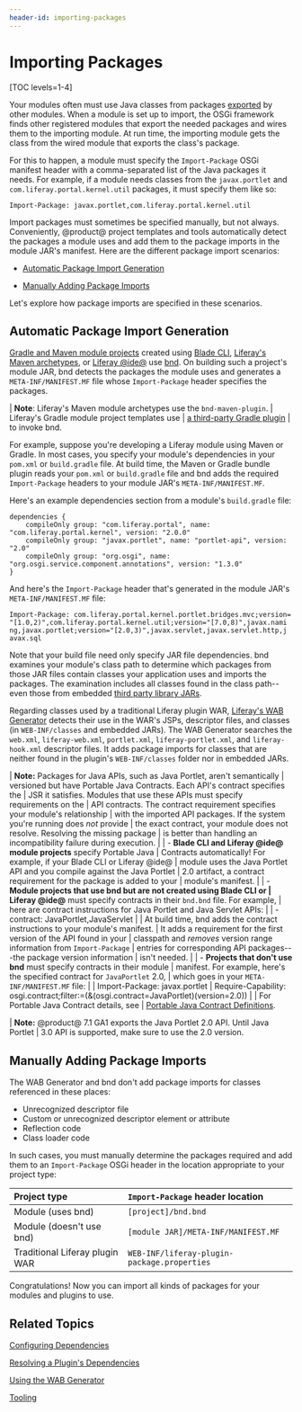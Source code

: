 ```yaml
---
header-id: importing-packages
---
```


# Importing Packages

[TOC levels=1-4]

Your modules often must use Java classes from packages
[exported](/docs/7-1/tutorials/-/knowledge_base/t/exporting-packages) by other
modules. When a module is set up to import, the OSGi framework finds other
registered modules that export the needed packages and wires them to the
importing module. At run time, the importing module gets the class from the
wired module that exports the class's package. 

For this to happen, a module must specify the `Import-Package` OSGi manifest
header with a comma-separated list of the Java packages it needs. For example,
if a module needs classes from the `javax.portlet` and
`com.liferay.portal.kernel.util` packages, it must specify them like so:

    Import-Package: javax.portlet,com.liferay.portal.kernel.util

Import packages must sometimes be specified manually, but not always.
Conveniently, @product@ project templates and tools automatically detect the
packages a module uses and add them to the package imports in the module JAR's
manifest. Here are the different package import scenarios:

- [Automatic Package Import Generation](#automatic-package-import-generation)

- [Manually Adding Package Imports](#manually-adding-package-imports)

Let's explore how package imports are specified in these scenarios. 

## Automatic Package Import Generation

[Gradle and Maven module projects](/docs/7-1/reference/-/knowledge_base/r/project-templates)
created using
[Blade CLI](/docs/7-1/tutorials/-/knowledge_base/t/blade-cli),
[Liferay's Maven archetypes](/docs/7-1/tutorials/-/knowledge_base/t/maven),
or
[Liferay @ide@](/docs/7-1/tutorials/-/knowledge_base/t/liferay-ide)
use
[bnd](http://bnd.bndtools.org/).
On building such a project's module JAR, bnd detects the packages the module
uses and generates a `META-INF/MANIFEST.MF` file whose `Import-Package` header
specifies the packages. 

| **Note**: Liferay's Maven module archetypes use the `bnd-maven-plugin`.
| Liferay's Gradle module project templates use
| [a third-party Gradle plugin](https://github.com/TomDmitriev/gradle-bundle-plugin)
| to invoke bnd.

For example, suppose you're developing a Liferay module using Maven or Gradle.
In most cases, you specify your module's dependencies in your `pom.xml` or
`build.gradle` file. At build time, the Maven or Gradle bundle plugin reads your
`pom.xml` or `build.gradle` file and bnd adds the required `Import-Package`
headers to your module JAR's `META-INF/MANIFEST.MF`. 

Here's an example dependencies section from a module's `build.gradle` file:

    dependencies {
        compileOnly group: "com.liferay.portal", name: "com.liferay.portal.kernel", version: "2.0.0"
        compileOnly group: "javax.portlet", name: "portlet-api", version: "2.0"
        compileOnly group: "org.osgi", name: "org.osgi.service.component.annotations", version: "1.3.0"
    }

And here's the `Import-Package` header that's generated in the module JAR's
`META-INF/MANIFEST.MF` file:

    Import-Package: com.liferay.portal.kernel.portlet.bridges.mvc;version=
    "[1.0,2)",com.liferay.portal.kernel.util;version="[7.0,8)",javax.nami
    ng,javax.portlet;version="[2.0,3)",javax.servlet,javax.servlet.http,j
    avax.sql

Note that your build file need only specify JAR file dependencies. bnd examines
your module's class path to determine which packages from those JAR files
contain classes your application uses and imports the packages. The examination
includes all classes found in the class path--even those from embedded
[third party library JARs](/docs/7-1/tutorials/-/knowledge_base/t/adding-third-party-libraries-to-a-module). 

Regarding classes used by a traditional Liferay plugin WAR,
[Liferay's WAB Generator](/docs/7-1/tutorials/-/knowledge_base/t/using-the-wab-generator)
detects their use in the WAR's JSPs, descriptor files, and classes (in
`WEB-INF/classes` and embedded JARs). The WAB Generator searches the `web.xml`,
`liferay-web.xml`, `portlet.xml`, `liferay-portlet.xml`, and `liferay-hook.xml`
descriptor files. It adds package imports for classes that are neither found in
the plugin's `WEB-INF/classes` folder nor in embedded JARs. 

| **Note:** Packages for Java APIs, such as Java Portlet, aren't semantically
| versioned but have Portable Java Contracts. Each API's contract specifies the
| JSR it satisfies. Modules that use these APIs must specify requirements on the
| API contracts. The contract requirement specifies your module's relationship
| with the imported API packages. If the system you're running does *not* provide
| the exact contract, your module does not resolve. Resolving the missing package
| is better than handling an incompatibility failure during execution.
| 
| -   **Blade CLI and Liferay @ide@ module projects** specify Portable Java
|     Contracts automatically! For example, if your Blade CLI or Liferay @ide@
|     module uses the Java Portlet API and you compile against the Java Portlet
|     2.0 artifact, a contract requirement for the package is added to your
|     module's manifest.
| 
| -   **Module projects that use bnd but are not created using Blade CLI or
|     Liferay @ide@** must specify contracts in their `bnd.bnd` file. For example,
|     here are contract instructions for Java Portlet and Java Servlet APIs:
| 
|         -contract: JavaPortlet,JavaServlet
| 
|     At build time, bnd adds the contract instructions to your module's manifest.
|     It adds a requirement for the first version of the API found in your
|     classpath and *removes* version range information from `Import-Package`
|     entries for corresponding API packages---the package version information
|     isn't needed.
| 
| -   **Projects that don't use bnd** must specify contracts in their module
|     manifest. For example, here's the specified contract for `JavaPortlet` 2.0,
|     which goes in your `META-INF/MANIFEST.MF` file:
| 
|         Import-Package: javax.portlet
|         Require-Capability: osgi.contract;filter:=(&(osgi.contract=JavaPortlet)(version=2.0))
| 
| For Portable Java Contract details, see
| [Portable Java Contract Definitions](https://www.osgi.org/portable-java-contract-definitions/).

| **Note:** @product@ 7.1 GA1 exports the Java Portlet 2.0 API. Until Java Portlet
| 3.0 API is supported, make sure to use the 2.0 version.

## Manually Adding Package Imports

The WAB Generator and bnd don't add package imports for classes referenced in
these places:

-   Unrecognized descriptor file
-   Custom or unrecognized descriptor element or attribute
-   Reflection code
-   Class loader code

In such cases, you must manually determine the packages required and add them to
an `Import-Package` OSGi header in the location appropriate to your project
type:

 Project type | `Import-Package` header location |
:----------- | :------------------------------- |
 Module (uses bnd)     | `[project]/bnd.bnd` |
 Module (doesn't use bnd) | `[module JAR]/META-INF/MANIFEST.MF` |
 Traditional Liferay plugin WAR | `WEB-INF/liferay-plugin-package.properties` |
 
Congratulations! Now you can import all kinds of packages for your modules and
plugins to use.

## Related Topics

[Configuring Dependencies](/docs/7-1/tutorials/-/knowledge_base/t/configuring-dependencies)

[Resolving a Plugin's Dependencies](/docs/7-1/tutorials/-/knowledge_base/t/resolving-a-plugins-dependencies)

[Using the WAB Generator](/docs/7-1/tutorials/-/knowledge_base/t/using-the-wab-generator)

[Tooling](/docs/7-1/tutorials/-/knowledge_base/t/tooling)
